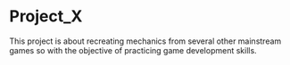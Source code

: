 # Project_X
This project is about recreating mechanics from several other mainstream games so with the objective of practicing game development skills.
